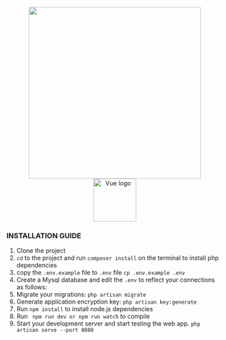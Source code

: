 <p align="center"><a href="https://laravel.com" target="_blank"><img src="https://raw.githubusercontent.com/laravel/art/master/logo-lockup/5%20SVG/2%20CMYK/1%20Full%20Color/laravel-logolockup-cmyk-red.svg" width="400"></a> <br><a href="https://vuejs.org" target="_blank" rel="noopener noreferrer"><img width="100" src="https://vuejs.org/images/logo.png" alt="Vue logo"></a></p>

### INSTALLATION GUIDE
1. Clone the project
1. ``cd`` to the project and run ``composer install`` on the terminal to install php dependencies
1. copy the `.env.example` file to `.env` file  ``` cp .env.example .env ```
1. Create a Mysql database and edit the ``.env`` to reflect your connections as follows:
1. Migrate your migrations: `php artisan migrate`
1. Generate application encryption key: `php artisan key:generate`
1. Run `npm install` to install node.js dependencies
1. Run ` npm run dev or npm run watch` to compile
1. Start your development server and start testing the web app. `php artisan serve --port 8080`
